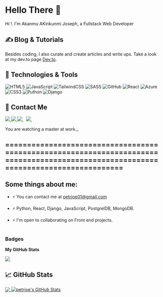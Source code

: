 # Hello There 👋

Hi !. I'm Akanmu AKinkunmi Joseph, a Fullstack Web Developer

## &#x270d; Blog & Tutorials

Besides coding, I also curate and create articles and write ups. Take a look at my dev.to page [Dev.to](https://dev.to/petrjoe).

## 🔧 Technologies & Tools


![HTML5](https://img.shields.io/badge/html5-%23E34F26.svg?style=for-the-badge&logo=html5&logoColor=white)
![JavaScript](https://img.shields.io/badge/javascript-%23323330.svg?style=for-the-badge&logo=javascript&logoColor=%23F7DF1E)
![TailwindCSS](https://img.shields.io/badge/tailwindcss-%2338B2AC.svg?style=for-the-badge&logo=tailwind-css&logoColor=white)
![SASS](https://img.shields.io/badge/SASS-hotpink.svg?style=for-the-badge&logo=SASS&logoColor=white)
![GitHub](https://img.shields.io/badge/github-%23121011.svg?style=for-the-badge&logo=github&logoColor=white)
![React](https://img.shields.io/badge/react-%2320232a.svg?style=for-the-badge&logo=react&logoColor=%2361DAFB)
![Azure](https://img.shields.io/badge/azure-%230072C6.svg?style=for-the-badge&logo=microsoftazure&logoColor=white)
![CSS3](https://img.shields.io/badge/css3-%231572B6.svg?style=for-the-badge&logo=css3&logoColor=white)
![Puthon](https://img.shields.io/badge/python-%231572B6.svg?style=for-the-badge&logo=python&logoColor=white)
![Django](https://img.shields.io/badge/django-%231572B6.svg?style=for-the-badge&logo=django&logoColor=white)

## 🤝 Contact Me

<a href="https://api.whatsapp.com/send?phone=2348133643937&text=Hello%20Oluwaseyi,%20I%20got%20your%20contact%20from%20your%20Github%20profile" alt="Connect on Whatsapp"> 
    <img src="https://img.shields.io/badge/WHATSAPP-%2325D366.svg?&style=for-the-badge&logo=whatsapp&logoColor=white" /> 
</a>
<a href="https://twitter.com/_petrjoe" alt="Follow Me on Twitter"> 
    <img src="https://img.shields.io/badge/twitter-%231DA1F2.svg?&style=for-the-badge&logo=twitter&logoColor=white" />
</a>
<a href="https://www.linkedin.com/in/oluwaseyi-mabel-taiwo/" alt="Connect on LinkedIn"> 
  <img src="https://img.shields.io/badge/linkedin-%230077B5.svg?&style=for-the-badge&logo=linkedin&logoColor=white" />
</a>&nbsp;
<a href="mailto:petrjoe01@gmail.com">
  <img src="https://img.shields.io/badge/email me-%23D14836.svg?&style=for-the-badge&logo=gmail&logoColor=white" />
</a>&nbsp;&nbsp;

<!-- links to social media icons -->

<!-- icons with padding -->

[1.1]: http://i.imgur.com/tXSoThF.png (twitter icon with padding)
[2.1]: http://i.imgur.com/0o48UoR.png (github icon with padding)

<!-- icons without padding -->

[1.2]: http://i.imgur.com/wWzX9uB.png (twitter icon without padding)
[2.2]: http://i.imgur.com/9I6NRUm.png (github icon without padding)
[3.2]: https://raw.githubusercontent.com/petrjoe/petrjoe/master/linkedin-3-16.png (LinkedIn icon without padding)


<!-- links to your social media accounts -->

[1]: https://twitter.com/_petrjoe_
[2]: https://github.com/petrjoe
[3]: https://www.linkedin.com/in/akanmu-akinkunmi-joseph/


 You are watching a master at work._

<!-- Resources -->
<!-- Icons: https://simpleicons.org/ -->
<!-- GitHub Stats: https://github.com/anuraghazra/github-readme-stats -->
<!-- Emojis: https://emojipedia.org/emoji/ -->
<!-- HTML Emojis: https://www.fileformat.info/index.htm -->
<!-- Shields: https://shields.io/ -->

<!--
**PetrJoe/petrjoe** is a ✨ _special_ ✨ repository because its `README.md` (this file) appears on your GitHub profile.

Here are some ideas to get you started:

- 🔭 I’m currently working on ...
- 🌱 I’m currently learning ...
- 👯 I’m looking to collaborate on ...
- 🤔 I’m looking for help with ...
- 💬 Ask me about ...
- 📫 How to reach me: ...
- 😄 Pronouns: ...
- ⚡ Fun fact: ...
-->

====================================================================================================================================
-----------------------------


## Some things about me:

<!-- * ⚡ Here's my website ##[coming soon] -->

* ⚡  You can contact me at [petrjoe01@gmail.com](mailto:petrjoe01@gmail.com) 

* ⚡ Python, React, Django, JavaScript, PostgrelDB, MongoDB.

* ⚡ I'm open to collaborating on Front end projects.

<img src="https://komarev.com/ghpvc/?username=petrjoe&style=flat-square&color=blue" alt=""/>

### Badges

<b>My GitHub Stats</b>

<a href="http://www.github.com/petrjoe"><img src="https://github-readme-streak-stats.herokuapp.com/?user=petrjoe&stroke=ffffff&background=1c1917&ring=0891b2&fire=0891b2&currStreakNum=ffffff&currStreakLabel=0891b2&sideNums=ffffff&sideLabels=ffffff&dates=ffffff&hide_border=true" /></a>

## &#x1f4c8; GitHub Stats

<a href="https://github.com/petrjoe/petrjoe">
  <img align="center" src="https://github-readme-stats.vercel.app/api/top-langs/?username=petrjoe&hide=java,html,tex&title_color=ffffff&text_color=c9cacc&icon_color=2bbc8a&bg_color=1d1f21&langs_count=3" />
</a>
<a href="https://github.com/petrjoe/petrjoe">
  <img align="center" src="https://github-readme-stats.vercel.app/api?username=petrjoe&show_icons=true&line_height=27&count_private=true&title_color=ffffff&text_color=c9cacc&icon_color=2bbc8a&bg_color=1d1f21" alt="petrjoe's GitHub Stats" />
</a>


